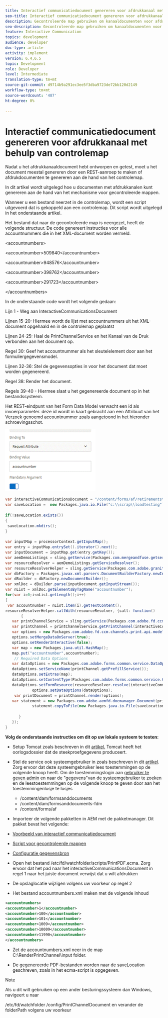 ```yaml
---
title: Interactief communicatiedocument genereren voor afdrukkanaal met behulp van controlemap
seo-title: Interactief communicatiedocument genereren voor afdrukkanaal met behulp van controlemap
description: Gecontroleerde map gebruiken om kanaaldocumenten voor afdrukken te genereren
seo-description: Gecontroleerde map gebruiken om kanaaldocumenten voor afdrukken te genereren
feature: Interactive Communication
topics: development
audience: developer
doc-type: article
activity: implement
version: 6.4,6.5
topic: Development
role: Developer
level: Intermediate
translation-type: tm+mt
source-git-commit: d9714b9a291ec3ee5f3dba9723de72bb120d2149
workflow-type: tm+mt
source-wordcount: '487'
ht-degree: 0%

---
```



# Interactief communicatiedocument genereren voor afdrukkanaal met behulp van controlemap

Nadat u het afdrukkanaaldocument hebt ontworpen en getest, moet u het document meestal genereren door een REST-aanroep te maken of afdrukdocumenten te genereren aan de hand van het controlemap.

In dit artikel wordt uitgelegd hoe u documenten met afdrukkanalen kunt genereren aan de hand van het mechanisme voor gecontroleerde mappen.

Wanneer u een bestand neerzet in de controlemap, wordt een script uitgevoerd dat is gekoppeld aan een controlemap. Dit script wordt uitgelegd in het onderstaande artikel.

Het bestand dat naar de gecontroleerde map is neergezet, heeft de volgende structuur. De code genereert instructies voor alle accountnummers die in het XML-document worden vermeld.

&lt;accountnumbers>

&lt;accountnumber>509840&lt;/accountnumber>

&lt;accountnumber>948576&lt;/accountnumber>

&lt;accountnumber>398762&lt;/accountnumber>

&lt;accountnumber>291723&lt;/accountnumber>

&lt;/accountnumbers>

In de onderstaande code wordt het volgende gedaan:

Lijn 1 - Weg aan InteractiveCommunicationsDocument

Lijnen 15-20: Hiermee wordt de lijst met accountnummers uit het XML-document opgehaald en in de controlemap geplaatst

Lijnen 24-25: Haal de PrintChannelService en het Kanaal van de Druk verbonden aan het document op.

Regel 30: Geef het accountnummer als het sleutelelement door aan het formuliergegevensmodel.

Lijnen 32-36: Stel de gegevensopties in voor het document dat moet worden gegenereerd.

Regel 38: Render het document.

Regels 39-40 - Hiermee slaat u het gegenereerde document op in het bestandssysteem.

Het REST-eindpunt van het Form Data Model verwacht een id als invoerparameter. deze id wordt in kaart gebracht aan een Attribuut van het Verzoek genoemd accountnummer zoals aangetoond in het hieronder schroevingsschot.

![requestAttribute](assets/requestattributeprintchannel.gif)

```java
var interactiveCommunicationsDocument = "/content/forms/af/retirementstatementprint/channels/print/";
var saveLocation =  new Packages.java.io.File("c:\\scrap\\loadtesting");

if(!saveLocation.exists())
{
 saveLocation.mkdirs();
}

var inputMap = processorContext.getInputMap();
var entry = inputMap.entrySet().iterator().next();
var inputDocument = inputMap.get(entry.getKey());
var aemDemoListings = sling.getService(Packages.com.mergeandfuse.getserviceuserresolver.GetResolver);
var resourceResolver = aemDemoListings.getServiceResolver();
var resourceResolverHelper = sling.getService(Packages.com.adobe.granite.resourceresolverhelper.ResourceResolverHelper);
var dbFactory = Packages.javax.xml.parsers.DocumentBuilderFactory.newInstance();
var dBuilder = dbFactory.newDocumentBuilder();
var xmlDoc = dBuilder.parse(inputDocument.getInputStream());
var nList = xmlDoc.getElementsByTagName("accountnumber");
for(var i=0;i<nList.getLength();i++)
{
 var accountnumber = nList.item(i).getTextContent();
resourceResolverHelper.callWith(resourceResolver, {call: function()
       {
   var printChannelService = sling.getService(Packages.com.adobe.fd.ccm.channels.print.api.service.PrintChannelService);
   var printChannel = printChannelService.getPrintChannel(interactiveCommunicationsDocument);
   var options = new Packages.com.adobe.fd.ccm.channels.print.api.model.PrintChannelRenderOptions();
   options.setMergeDataOnServer(true);
   options.setRenderInteractive(false);
   var map = new Packages.java.util.HashMap();
   map.put("accountnumber",accountnumber);
    // Required Data Options
   var dataOptions = new Packages.com.adobe.forms.common.service.DataOptions(); 
   dataOptions.setServiceName(printChannel.getPrefillService()); 
   dataOptions.setExtras(map); 
   dataOptions.setContentType(Packages.com.adobe.forms.common.service.ContentType.JSON);
   dataOptions.setFormResource(resourceResolver.resolve(interactiveCommunicationsDocument));
            options.setDataOptions(dataOptions); 
    var printDocument = printChannel.render(options);
   var statement = new Packages.com.adobe.aemfd.docmanager.Document(printDocument.getInputStream());
            statement.copyToFile(new Packages.java.io.File(saveLocation+"\\"+accountnumber+".pdf"));

      }
   });
}
```


**Volg de onderstaande instructies om dit op uw lokale systeem te testen:**

* Setup Tomcat zoals beschreven in dit [artikel.](/help/forms/ic-print-channel-tutorial/set-up-tomcat.md) Tomcat heeft het oorlogsdossier dat de steekproefgegevens produceert.
* Stel de service ook systeemgebruiker in zoals beschreven in dit [artikel](/help/forms/adaptive-forms/service-user-tutorial-develop.md).
Zorg ervoor dat deze systeemgebruiker lees toestemmingen op de volgende knoop heeft. Om de toestemmingslogin aan [gebruiker te geven admin](https://localhost:4502/useradmin) en naar de &quot;gegevens&quot;van de systeemgebruiker te zoeken en de leestoestemmingen op de volgende knoop te geven door aan het toestemmingenlusje te lusjes
   * /content/dam/formsanddocuments
   * /content/dam/formsanddocuments-fdm
   * /content/forms/af
* Importeer de volgende pakketten in AEM met de pakketmanager. Dit pakket bevat het volgende:


* [Voorbeeld van interactief communicatiedocument](assets/retirementstatementprint.zip)
* [Script voor gecontroleerde mappen](assets/printchanneldocumentusingwatchedfolder.zip)
* [Configuratie gegevensbron](assets/datasource.zip)

* Open het bestand /etc/fd/watchfolder/scripts/PrintPDF.ecma. Zorg ervoor dat het pad naar het interactiveCommunicationsDocument in regel 1 naar het juiste document verwijst dat u wilt afdrukken

* De opslaglocatie wijzigen volgens uw voorkeur op regel 2

* Het bestand accountnumbers.xml maken met de volgende inhoud

```xml
<accountnumbers>
<accountnumber>1</accountnumber>
<accountnumber>100</accountnumber>
<accountnumber>101</accountnumber>
<accountnumber>1009</accountnumber>
<accountnumber>10009</accountnumber>
<accountnumber>11990</accountnumber>
</accountnumbers>
```


* Zet de accountnumbers.xml neer in de map C:\RenderPrintChannel\input folder.

* De gegenereerde PDF-bestanden worden naar de saveLocation geschreven, zoals in het ecma-script is opgegeven.

>[!NOTE]
>
>Als u dit wilt gebruiken op een ander besturingssysteem dan Windows, navigeert u naar
>
>/etc/fd/watchfolder /config/PrintChannelDocument en verander de folderPath volgens uw voorkeur

